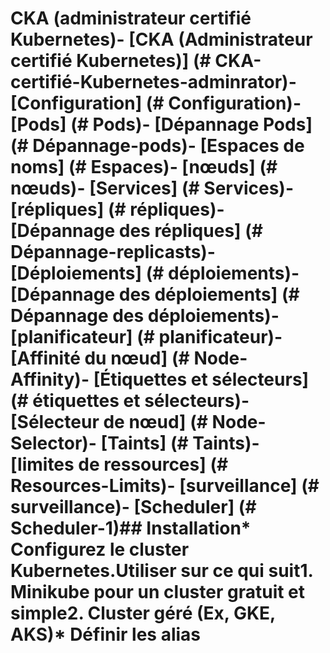 # CKA (administrateur certifié Kubernetes)- [CKA (Administrateur certifié Kubernetes)] (# CKA-certifié-Kubernetes-adminrator)- [Configuration] (# Configuration)- [Pods] (# Pods)- [Dépannage Pods] (# Dépannage-pods)- [Espaces de noms] (# Espaces)- [nœuds] (# nœuds)- [Services] (# Services)- [répliques] (# répliques)- [Dépannage des répliques] (# Dépannage-replicasts)- [Déploiements] (# déploiements)- [Dépannage des déploiements] (# Dépannage des déploiements)- [planificateur] (# planificateur)- [Affinité du nœud] (# Node-Affinity)- [Étiquettes et sélecteurs] (# étiquettes et sélecteurs)- [Sélecteur de nœud] (# Node-Selector)- [Taints] (# Taints)- [limites de ressources] (# Resources-Limits)- [surveillance] (# surveillance)- [Scheduler] (# Scheduler-1)## Installation* Configurez le cluster Kubernetes.Utiliser sur ce qui suit1. Minikube pour un cluster gratuit et simple2. Cluster géré (Ex, GKE, AKS)* Définir les alias